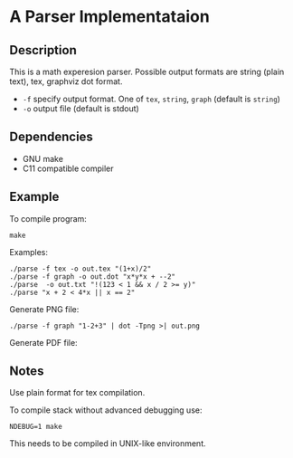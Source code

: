 A Parser Implementataion
========================

## Description

This is a math experesion parser.
Possible output formats are string (plain text), tex, graphviz dot format.

* `-f` specify output format. One of `tex`, `string`, `graph` (default is `string`)
* `-o` output file (default is stdout)

## Dependencies

* GNU make
* C11 compatible compiler

## Example

To compile program:

    make

Examples:

    ./parse -f tex -o out.tex "(1+x)/2"
    ./parse -f graph -o out.dot "x*y*x + --2"
    ./parse  -o out.txt "!(123 < 1 && x / 2 >= y)"
    ./parse "x + 2 < 4*x || x == 2"

Generate PNG file:

    ./parse -f graph "1-2+3" | dot -Tpng >| out.png

Generate PDF file:

## Notes

Use plain format for tex compilation.

To compile stack without advanced debugging use:

    NDEBUG=1 make

This needs to be compiled in UNIX-like environment.
